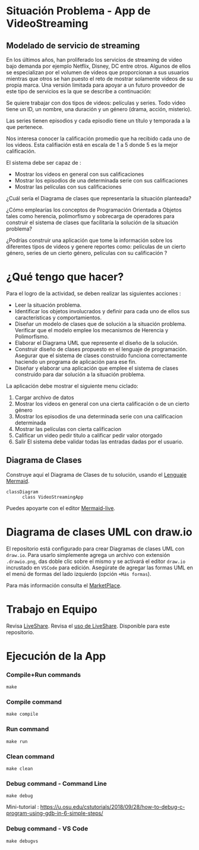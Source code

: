 # Situación Problema - App de VideoStreaming

## Modelado de servicio de streaming
En los últimos años, han proliferado los servicios de streaming de video bajo demanda por ejemplo Netflix, Disney, DC entre otros. Algunos de ellos se especializan por el volumen de videos que proporcionan a sus usuarios mientras que otros se han puesto el reto de mostrar solamente videos de su propia marca. Una versión limitada para apoyar a un futuro proveedor de este tipo de servicios es la que se describe a continuación:

Se quiere trabajar con dos tipos de videos: películas y series. Todo video tiene un ID, un nombre, una duración y un género (drama, acción, misterio).

Las series tienen episodios y cada episodio tiene un título y temporada a la que pertenece.

Nos interesa conocer la calificación promedio que ha recibido cada uno de los videos. Esta califiación está en escala de 1 a 5 donde 5 es la mejor calificación.

El sistema debe ser capaz de :

- Mostrar los videos en general con sus calificaciones
- Mostrar los episodios de una determinada serie con sus calificaciones
- Mostrar las películas con sus calificaciones

¿Cuál sería el Diagrama de clases que representaría la situación planteada?

¿Cómo emplearías los conceptos de Programación Orientada a Objetos tales como herencia, polimorfismo y sobrecarga de operadores para construir el sistema de clases que facilitaría la solución de la situación problema?

¿Podrías construir una aplicación que tome la información sobre los diferentes tipos de videos y genere reportes como: películas de un cierto género, series de un cierto género, películas con su calificación ?

# ¿Qué tengo que hacer?
Para el logro de la actividad, se deben realizar las siguientes acciones :

- Leer la situación problema.
- Identificar los objetos involucrados y definir para cada uno de ellos sus características y comportamientos.
- Diseñar un modelo de clases que de solución a la situación problema. Verificar que el modelo emplee los mecanismos de Herencia y Polimorfismo.
- Elaborar el Diagrama UML que represente el diseño de la solución.
- Construir diseño de clases propuesto en el lenguaje de programación. Asegurar que el sistema de clases construido funciona correctamente haciendo un programa de aplicación para ese fin.
- Diseñar y elaborar una aplicación que emplee el sistema de clases construido para dar solución a la situación problema.


La aplicación debe mostrar el siguiente menu ciclado:
1. Cargar archivo de datos
2. Mostrar los videos en general con una cierta calificación o de un cierto género
3. Mostrar los episodios de una determinada serie con una calificacion determinada
4. Mostrar las películas con cierta calificacion
5. Calificar un video
pedir titulo a calificar
pedir valor otorgado
0. Salir
El sistema debe validar todas las entradas dadas por el usuario.

## Diagrama de Clases

Construye aquí el Diagrama de Clases de tu solución, usando el [Lenguaje Mermaid](https://mermaid.js.org/syntax/classDiagram.html).

```mermaid
classDiagram
      class VideoStreamingApp
```
Puedes apoyarte con el editor [Mermaid-live](https://mermaid.live/).

# Diagrama de clases UML con draw.io
El repositorio está configurado para crear Diagramas de clases UML con ```draw.io```. Para usarlo simplemente agrega un archivo con extensión ```.drawio.png```, das doble clic sobre el mismo y se activará el editor ```draw.io``` incrustado en ```VSCode``` para edición. Asegúrate de agregar las formas UML en el menú de formas del lado izquierdo (opción ```+Más formas```).

Para más información consulta el [MarketPlace](https://marketplace.visualstudio.com/items?itemName=hediet.vscode-drawio).

# Trabajo en Equipo

Revisa [LiveShare](https://youtu.be/9QXwSg9-2qQ). Revisa el [uso de LiveShare](https://www.youtube.com/watch?v=nj535VbE9pQ). Disponible para este repositorio.

# Ejecución de la App

### Compile+Run commands
```
make
```
### Compile command
```
make compile
```
### Run command
```
make run
```

### Clean command
```
make clean
```
### Debug command - Command Line
```
make debug
```
Mini-tutorial : https://u.osu.edu/cstutorials/2018/09/28/how-to-debug-c-program-using-gdb-in-6-simple-steps/

### Debug command - VS Code
```
make debugvs
```
